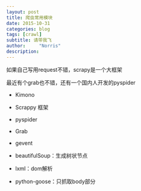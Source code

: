 ```yaml
---
layout: post
title: 爬虫常用模块
date: 2015-10-31
categories: blog
tags: [crawl]
subtitle: 请带我飞
author:     "Norris"
description: 
---
```


如果自己写用request不错，scrapy是一个大框架

最近有个grab也不错，还有一个国内人开发的pyspider

- Kimono

- Scrappy 框架

- pyspider

- Grab

- gevent

- beautifulSoup：生成树状节点

- lxml：dom解析

- python-goose：只抓取body部分
